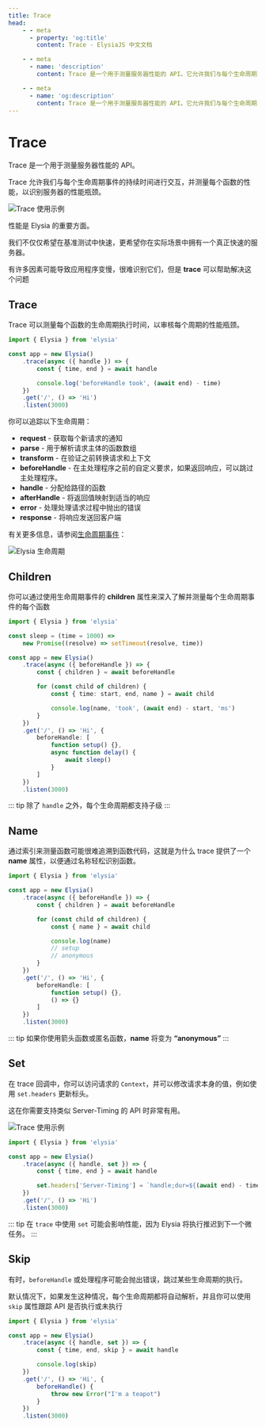 ```yaml
---
title: Trace
head:
    - - meta
      - property: 'og:title'
        content: Trace - ElysiaJS 中文文档

    - - meta
      - name: 'description'
        content: Trace 是一个用于测量服务器性能的 API。它允许我们与每个生命周期事件的持续时间进行交互，并测量每个函数的性能，以识别服务器的性能瓶颈。

    - - meta
      - name: 'og:description'
        content: Trace 是一个用于测量服务器性能的 API。它允许我们与每个生命周期事件的持续时间进行交互，并测量每个函数的性能，以识别服务器的性能瓶颈。
---
```


# Trace

Trace 是一个用于测量服务器性能的 API。

Trace 允许我们与每个生命周期事件的持续时间进行交互，并测量每个函数的性能，以识别服务器的性能瓶颈。

![Trace 使用示例](/assets/trace.webp)

性能是 Elysia 的重要方面。

我们不仅仅希望在基准测试中快速，更希望你在实际场景中拥有一个真正快速的服务器。

有许多因素可能导致应用程序变慢，很难识别它们，但是 **trace** 可以帮助解决这个问题

## Trace

Trace 可以测量每个函数的生命周期执行时间，以审核每个周期的性能瓶颈。

```ts twoslash
import { Elysia } from 'elysia'

const app = new Elysia()
    .trace(async ({ handle }) => {
        const { time, end } = await handle

        console.log('beforeHandle took', (await end) - time)
    })
    .get('/', () => 'Hi')
    .listen(3000)
```

你可以追踪以下生命周期：

-   **request** - 获取每个新请求的通知
-   **parse** - 用于解析请求主体的函数数组
-   **transform** - 在验证之前转换请求和上下文
-   **beforeHandle** - 在主处理程序之前的自定义要求，如果返回响应，可以跳过主处理程序。
-   **handle** - 分配给路径的函数
-   **afterHandle** - 将返回值映射到适当的响应
-   **error** - 处理处理请求过程中抛出的错误
-   **response** - 将响应发送回客户端

有关更多信息，请参阅[生命周期事件](/essential/life-cycle#events)：

![Elysia 生命周期](/assets/lifecycle.webp)

## Children

你可以通过使用生命周期事件的 **children** 属性来深入了解并测量每个生命周期事件的每个函数

```ts twoslash
import { Elysia } from 'elysia'

const sleep = (time = 1000) =>
    new Promise((resolve) => setTimeout(resolve, time))

const app = new Elysia()
    .trace(async ({ beforeHandle }) => {
        const { children } = await beforeHandle

        for (const child of children) {
            const { time: start, end, name } = await child

            console.log(name, 'took', (await end) - start, 'ms')
        }
    })
    .get('/', () => 'Hi', {
        beforeHandle: [
            function setup() {},
            async function delay() {
                await sleep()
            }
        ]
    })
    .listen(3000)
```

::: tip
除了 `handle` 之外，每个生命周期都支持子级
:::

## Name

通过索引来测量函数可能很难追溯到函数代码，这就是为什么 trace 提供了一个 **name** 属性，以便通过名称轻松识别函数。

```ts twoslash
import { Elysia } from 'elysia'

const app = new Elysia()
	.trace(async ({ beforeHandle }) => {
        const { children } = await beforeHandle

		for (const child of children) {
			const { name } = await child

			console.log(name)
            // setup
            // anonymous
		}
	})
	.get('/', () => 'Hi', {
		beforeHandle: [
			function setup() {},
			() => {}
		]
	})
	.listen(3000)
```

::: tip
如果你使用箭头函数或匿名函数，**name** 将变为 **“anonymous”**
:::

## Set

在 trace 回调中，你可以访问请求的 `Context`，并可以修改请求本身的值，例如使用 `set.headers` 更新标头。

这在你需要支持类似 Server-Timing 的 API 时非常有用。

![Trace 使用示例](/assets/server-timing.webp)

```ts twoslash
import { Elysia } from 'elysia'

const app = new Elysia()
    .trace(async ({ handle, set }) => {
        const { time, end } = await handle

        set.headers['Server-Timing'] = `handle;dur=${(await end) - time}`
    })
    .get('/', () => 'Hi')
    .listen(3000)
```

::: tip
在 `trace` 中使用 `set` 可能会影响性能，因为 Elysia 将执行推迟到下一个微任务。
:::

## Skip

有时，`beforeHandle` 或处理程序可能会抛出错误，跳过某些生命周期的执行。

默认情况下，如果发生这种情况，每个生命周期都将自动解析，并且你可以使用 `skip` 属性跟踪 API 是否执行或未执行

```ts twoslash
import { Elysia } from 'elysia'

const app = new Elysia()
    .trace(async ({ handle, set }) => {
        const { time, end, skip } = await handle

        console.log(skip)
    })
    .get('/', () => 'Hi', {
        beforeHandle() {
            throw new Error("I'm a teapot")
        }
    })
    .listen(3000)
```
